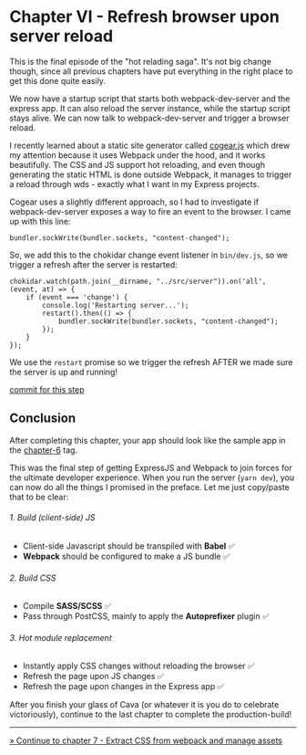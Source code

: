 # Chapter VI - Refresh browser upon server reload

This is the final episode of the "hot relading saga". It's not big change though, since all previous chapters have put
everything in the right place to get this done quite easily.

We now have a startup script that starts both webpack-dev-server and the express app. It can also reload the server
instance, while the startup script stays alive. We can now talk to webpack-dev-server and trigger a browser reload.

I recently learned about a static site generator called [cogear.js](https://cogearjs.org/) which drew my attention
because it uses Webpack under the hood, and it works beautifully. The CSS and JS support hot reloading, and even though
 generating the static HTML is done outside Webpack, it manages to trigger a reload through wds - exactly what I want
  in my Express projects.

Cogear uses a slightly different approach, so I had to investigate if webpack-dev-server exposes a way to fire an event
to the browser. I came up with this line:

    bundler.sockWrite(bundler.sockets, "content-changed");

So, we add this to the chokidar change event listener in `bin/dev.js`, so we trigger a refresh after the server
 is restarted:

```
chokidar.watch(path.join(__dirname, "../src/server")).on('all', (event, at) => {
    if (event === 'change') {
        console.log('Restarting server...');
        restart().then(() => {
            bundler.sockWrite(bundler.sockets, "content-changed");
        });
    }
});
```

We use the `restart` promise so we trigger the refresh AFTER we made sure the server is up and running!

[commit for this step](https://github.com/express-webpack-ultimate-guide/sample/commit/ec25242d75bc5da6ef157a30579b57ce77f925a6)

## Conclusion

After completing this chapter, your app should look like the sample app in the
 [chapter-6](https://github.com/express-webpack-ultimate-guide/sample/tree/chapter-6) tag.

This was the final step of getting ExpressJS and Webpack to join forces for the ultimate developer experience. When you
run the server (`yarn dev`), you can now do all the things I promised in the preface. Let me just copy/paste that to
be clear:

###### 1. Build (client-side) JS
- Client-side Javascript should be transpiled with **Babel** ✅
- **Webpack** should be configured to make a JS bundle ✅

###### 2. Build CSS
- Compile **SASS/SCSS** ✅
- Pass through PostCSS, mainly to apply the **Autoprefixer** plugin ✅

###### 3. Hot module replacement
- Instantly apply CSS changes without reloading the browser ✅
- Refresh the page upon JS changes ✅
- Refresh the page upon changes in the Express app ✅

After you finish your glass of Cava (or whatever it is you do to celebrate victoriously), continue to the last chapter
 to complete the production-build!

----
[» Continue to chapter 7 - Extract CSS from webpack and manage assets](/7-extract-css-from-webpack-and-manage-assets)

